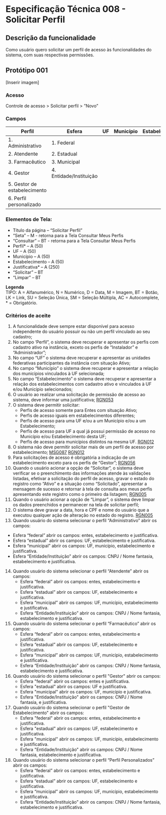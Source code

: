 # Especificação Técnica 008 - Solicitar Perfil

## Descrição da funcionalidade
Como usuário quero solicitar um perfil de acesso às funcionalidades do sistema, com suas respectivas permissões. 

## Protótipo 001
[Inserir imagem]<!-- ![alt text](../imagens/ete-008-prot-001.png) -->

### Acesso
Controle de acesso > Solicitar perfil > ”Novo”

### Campos

|Perfil                       |Esfera|UF|Município|Estabelecimento|Justificativa|
|-----------------------------|----------------|--|---------|---------------|-------------|
|1. Administrativo            |1. Federal      |  |         |               |                       |
|2. Atendente                 |2. Estadual     |  |         |               |                       |
|3. Farmacêutico              |3. Municipal     |  |         |               |                       |
|4. Gestor                    |4. Entidade/Instituição       |  |         |               |                       | 
|5. Gestor de estabelecimento |
|6. Perfil personalizado      | 

### Elementos de Tela:
* Título da página – “Solicitar Perfil” 
* “Seta” – M - retorna para a Tela Consultar Meus Perfis 
* “Consultar” – BT - retorna para a Tela Consultar Meus Perfis 
* Perfil* – A (50) 
* UF – A (50) 
* Município – A (50) 
* Estabelecimento – A (50) 
* Justificativa* – A (250) 
* “Solicitar” – BT 
* “Limpar” – BT 

**Legenda**  
TIPO: A = Alfanumérico, N = Numérico, D = Data, M = Imagem, BT = Botão, LK = Link, SU = Seleção Única, SM = Seleção Múltipla, AC = Autocomplete, * = Obrigatório. 

### Critérios de aceite 
1. A funcionalidade deve sempre estar disponível para acesso independente do usuário possuir ou não um perfil vinculado ao seu cadastro; 
2. No campo ‘Perfil”, o sistema deve recuperar e apresentar os perfis com cadastro ativo na instância, exceto os perfis de “Instalador” e “Administrador”; 
3. No campo “UF” o sistema deve recuperar e apresentar as unidades federativas participantes da instância com situação Ativo; 
4. No campo “Município” o sistema deve recuperar e apresentar a relação dos municípios vinculados à UF selecionada; 
5. No campo “Estabelecimento” o sistema deve recuperar e apresentar a relação dos estabelecimentos com cadastro ativo e vinculados à UF e/ou Município selecionados; 
6. O usuário ao realizar uma solicitação de permissão de acesso ao sistema, deve informar uma justificativa; [RGN053](DocumentoDeRegrasv2.md#rgn053) 
7. O sistema deve permitir solicitar: 
      * Perfis de acesso somente para Entes com situação Ativo;
      * Perfis de acesso iguais em estabelecimentos diferentes;  
      * Perfis de acesso para uma UF e/ou a um Município e/ou a um Estabelecimento;  
      * Perfis de acesso para UF a qual já possui permissão de acesso no Município e/ou Estabelecimento desta UF;
      * Perfis de acesso para municípios distintos na mesma UF. [RGN012](DocumentoDeRegrasv2.md#rgn012) 
8. O sistema não deve permitir solicitar mais de um perfil de acesso por estabelecimento; [MSG087](DocumentoDeMensagensv2.md#msg087) [RGN012](DocumentoDeRegrasv2.md#rgn012) 
9. Para solicitações de acesso é obrigatória a indicação de um estabelecimento exceto para os perfis de “Gestor”; [RGN056](DocumentoDeRegrasv2.md#rgn056) 
10. Quando o usuário acionar a opção de “Solicitar”, o sistema deve verificar se o preenchimento das informações atende às validações listadas, efetivar a solicitação do perfil de acesso, gravar o estado do registro como “Ativo” e a situação como “Solicitado”, apresentar a mensagem de sucesso e retornar à tela de consulta aos meus perfis apresentando este registro como o primeiro da listagem; [RGN005](DocumentoDeRegrasv2.md#rgn005) 
11. Quando o usuário acionar a opção de “Limpar”, o sistema deve limpar os dados preenchidos e permanecer na tela de solicitar perfil;  
12. O sistema deve gravar a data, hora e CPF e nome do usuário que a executou qualquer ação de alteração no estado do registro. [RGN005](DocumentoDeRegrasv2.md#rgn005) 
13. Quando usuário do sistema selecionar o perfil “Administrativo” abrir os campos: 
* Esfera “federal” abrir os campos: entes, estabelecimento e justificativa.  
* Esfera “estadual” abrir os campos: UF, estabelecimento e justificativa. 
* Esfera “municipal” abrir os campos: UF, município, estabelecimento e justificativa. 
* Esfera “Entidade/Instituição” abrir os campos: CNPJ / Nome fantasia, estabelecimento e justificativa.  
14. Quando usuário do sistema selecionar o perfil “Atendente” abrir os campos: 
      * Esfera “federal” abrir os campos: entes, estabelecimento e justificativa.  
      * Esfera “estadual” abrir os campos: UF, estabelecimento e justificativa. 
      * Esfera “municipal” abrir os campos: UF, município, estabelecimento e justificativa. 
      * Esfera “Entidade/Instituição” abrir os campos: CNPJ / Nome fantasia, estabelecimento e justificativa.  
15. Quando usuário do sistema selecionar o perfil “Farmacêutico” abrir os campos: 
      * Esfera “federal” abrir os campos: entes, estabelecimento e justificativa.  
      * Esfera “estadual” abrir os campos: UF, estabelecimento e justificativa. 
      * Esfera “municipal” abrir os campos: UF, município, estabelecimento e justificativa. 
      * Esfera “Entidade/Instituição” abrir os campos: CNPJ / Nome fantasia, estabelecimento e justificativa.
16. Quando usuário do sistema selecionar o perfil "Gestor" abrir os campos:
      * Esfera "federal" abrir os campos: entes e justificativa.
      * Esfera "estadual" abrir os campos: UF e justificativa.
      * Esfera "municipal" abrir os campos: UF, município e justificativa.
      * Esfera "Entidade/Instituição" abrir os campos: CNPJ / Nome fantasia, e justificativa.
17. Quando usuário do sistema selecionar o perfil "Gestor de Estabelecimento" abrir os campos:
      * Esfera "federal" abrir os campos: entes, estabelecimento e justificativa.
      * Esfera "estadual" abrir os campos: UF, estabelecimento e justificativa.
      * Esfera "municipal" abrir os campos: UF, município, estabelecimento e justificativa.
      * Esfera "Entidade/Instituição" abrir os campos: CNPJ / Nome fantasia, estabelecimento e justificativa.
18. Quando usuário do sistema selecionar o perfil “Perfil Personalizados” abrir os campos: 
      * Esfera “federal” abrir os campos: entes, estabelecimento e justificativa.  
      * Esfera “estadual” abrir os campos: UF, estabelecimento e justificativa. 
      * Esfera “municipal” abrir os campos: UF, município, estabelecimento e justificativa. 
      * Esfera “Entidade/Instituição” abrir os campos: CNPJ / Nome fantasia, estabelecimento e justificativa.  

